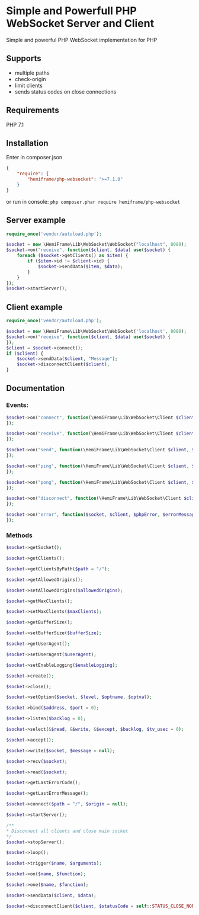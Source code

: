 # Simple and Powerfull PHP WebSocket Server and Client
Simple and powerful PHP WebSocket implementation for PHP

## Supports
- multiple paths
- check-origin
- limit clients
- sends status codes on close connections

## Requirements
PHP 7.1

## Installation

Enter in composer.json
```json
{
    "require": {
        "hemiframe/php-websocket": ">=7.1.0"
    }
}
```

or run in console: `php composer.phar require hemiframe/php-websocket`


## Server example

```php
require_once('vendor/autoload.php');

$socket = new \HemiFrame\Lib\WebSocket\WebSocket("localhost", 8080);
$socket->on("receive", function($client, $data) use($socket) {
	foreach ($socket->getClients() as $item) {
		if ($item->id != $client->id) {
			$socket->sendData($item, $data);
		}
	}
});
$socket->startServer();
```

## Client example

```php
require_once('vendor/autoload.php');

$socket = new \HemiFrame\Lib\WebSocket\WebSocket('localhost', 8080);
$socket->on("receive", function($client, $data) use($socket) {
});
$client = $socket->connect();
if ($client) {
	$socket->sendData($client, "Message");
	$socket->disconnectClient($client);
}
```

## Documentation

### Events:

```php
$socket->on("connect", function(\HemiFrame\Lib\WebSocket\Client $client) {
});

$socket->on("receive", function(\HemiFrame\Lib\WebSocket\Client $client, $data) {
});

$socket->on("send", function(\HemiFrame\Lib\WebSocket\Client $client, $data) {
});

$socket->on("ping", function(\HemiFrame\Lib\WebSocket\Client $client, $data) {
});

$socket->on("pong", function(\HemiFrame\Lib\WebSocket\Client $client, $data) {
});

$socket->on("disconnect", function(\HemiFrame\Lib\WebSocket\Client $client, $statusCode, $reason) {
});

$socket->on("error", function($socket, $client, $phpError, $errorMessage, $errorCode) {
});
```

### Methods
```php
$socket->getSocket();

$socket->getClients();

$socket->getClientsByPath($path = "/");

$socket->getAllowedOrigins();

$socket->setAllowedOrigins($allowedOrigins);

$socket->getMaxClients();

$socket->setMaxClients($maxClients);

$socket->getBufferSize();

$socket->setBufferSize($bufferSize);

$socket->getUserAgent();

$socket->setUserAgent($userAgent);

$socket->setEnableLogging($enableLogging);

$socket->create();

$socket->close();

$socket->setOption($socket, $level, $optname, $optval);

$socket->bind($address, $port = 0);

$socket->listen($backlog = 0);

$socket->select(&$read, &$write, &$except, $backlog, $tv_usec = 0);

$socket->accept();

$socket->write($socket, $message = null);

$socket->recv($socket);

$socket->read($socket);

$socket->getLastErrorCode();

$socket->getLastErrorMessage();

$socket->connect($path = "/", $origin = null);

$socket->startServer();

/**
* Disconnect all clients and close main socket
*/
$socket->stopServer();

$socket->loop();

$socket->trigger($name, $arguments);

$socket->on($name, $function);

$socket->one($name, $function);

$socket->sendData($client, $data);

$socket->disconnectClient($client, $statusCode = self::STATUS_CLOSE_NORMAL, $reason = null);
```